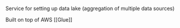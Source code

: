 
Service for setting up data lake (aggregation of multiple data sources)

Built on top of AWS [[Glue]]


